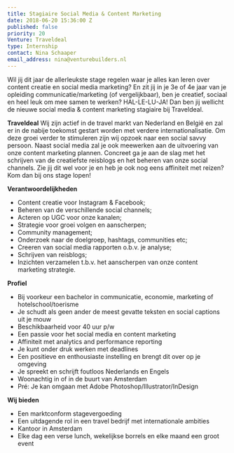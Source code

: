 ```yaml
---
title: Stagiaire Social Media & Content Marketing
date: 2018-06-20 15:36:00 Z
published: false
priority: 20
Venture: Traveldeal
type: Internship
contact: Nina Schaaper
email_address: nina@venturebuilders.nl
---
```


Wil jij dit jaar de allerleukste stage regelen waar je alles kan leren over content creatie en social media marketing? En zit jij in je 3e of 4e jaar van je opleiding communicatie/marketing (of vergelijkbaar), ben je creatief, sociaal en heel leuk om mee samen te werken? HAL-LE-LU-JA! Dan ben jij wellicht de nieuwe social media & content marketing stagiaire bij Traveldeal.

**Traveldeal**
Wij zijn actief in de travel markt van Nederland en België en zal er in de nabije toekomst gestart worden met verdere internationalisatie. Om deze groei verder te stimuleren zijn wij opzoek naar een social savvy persoon. Naast social media zal je ook meewerken aan de uitvoering van onze content marketing plannen. Concreet ga je aan de slag met het schrijven van de creatiefste reisblogs en het beheren van onze social channels. Zie jij dit wel voor je en heb je ook nog eens affiniteit met reizen? Kom dan bij ons stage lopen!

**Verantwoordelijkheden**
* Content creatie voor Instagram & Facebook;
* Beheren van de verschillende social channels;
* Acteren op UGC voor onze kanalen;
* Strategie voor groei volgen en aanscherpen;
* Community management;
* Onderzoek naar de doelgroep, hashtags, communities etc;
* Creeren van social media rapporten o.b.v. je analyse;
* Schrijven van reisblogs;
* Inzichten verzamelen t.b.v. het aanscherpen van onze content marketing strategie.

**Profiel**
* Bij voorkeur een bachelor in communicatie, economie, marketing of hotelschool/toerisme
* Je schudt als geen ander de meest gevatte teksten en social captions uit je mouw
* Beschikbaarheid voor 40 uur p/w
* Een passie voor het social media en content marketing
* Affiniteit met analytics and performance reporting
* Je kunt onder druk werken met deadlines
* Een positieve en enthousiaste instelling en brengt dit over op je omgeving
* Je spreekt en schrijft foutloos Nederlands en Engels
* Woonachtig in of in de buurt van Amsterdam
* Pré: Je kan omgaan met Adobe Photoshop/Illustrator/InDesign

**Wij bieden**
* Een marktconform stagevergoeding
* Een uitdagende rol in een travel bedrijf met internationale ambities
* Kantoor in Amsterdam
* Elke dag een verse lunch, wekelijkse borrels en elke maand een groot event

